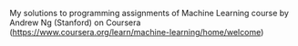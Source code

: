 My solutions to programming assignments of Machine Learning course by Andrew Ng (Stanford) on Coursera (https://www.coursera.org/learn/machine-learning/home/welcome)
